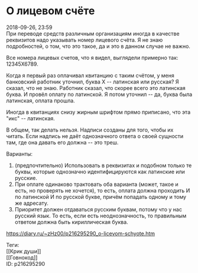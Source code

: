 О лицевом счёте
================

   
 2018-09-26, 23:59   
  При переводе средств различным организациям иногда в качестве реквизитов надо указывать номер лицевого счёта. Я не знаю подробностей, о том, что это такое, да и это в данном случае не важно.   
   
 Все номера лицевых счетов, что я видел, выглядели примерно так: 12345X6789.   
   
 Когда я первый раз оплачивал квитанцию с таким счётом, у меня банковский работник уточнил, буква Х -- латинская или русская? Я сказал, что не знаю. Работник сказал, что скорее всего это латинская буква. И провёл оплату по латинской. Я потом уточнил -- да, буква была латинская, оплата прошла.   
   
 Иногда в квитанциях снизу жирным шрифтом прямо приписано, что эта "икс" -- латинская.   
   
 В общем, так делать нельзя. Надписи созданы для того, чтобы их читать. Если надпись не даёт однозначного ответа о своей сущности там, где она давать его должна -- это треш.   
   
 Варианты:   
 1. (предпочтительно) Использовать в реквизитах и подобном только те буквы, которые однозначно идентифицируются как латинские или русские.   
 2. При оплате одинаково трактовать оба варианта (может, такое и есть, но проверять не хочется), то есть, оплата должна проходить И по латинской И по русской букве, причём попадать одному и тому же адресату.   
 3. Приоритет должен отдаваться русским буквам, потому что у нас русский язык. То есть, если есть неоднозначность, то правильным ответом должна быть кириллическая буква.   
    
 <https://diary.ru/~zHz00/p216295290_o-licevom-schyote.htm>   
   
 Теги:   
 [[Крик души]]   
 [[Говнокод]]   
 ID: p216295290